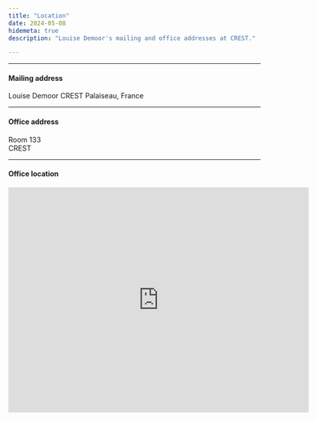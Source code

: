 ```yaml
---
title: "Location"
date: 2024-05-08
hidemeta: true
description: "Louise Demoor's mailing and office addresses at CREST."

---
```


---

#### Mailing address

Louise Demoor 
CREST
Palaiseau, France

---

#### Office address

Room 133  
CREST

---

#### Office location

<iframe src="https://www.google.com/maps/embed?pb=!1m18!1m12!1m3!1d2632.710924411331!2d2.20507177629675!3d48.71100597131247!2m3!1f0!2f0!3f0!3m2!1i1024!2i768!4f13.1!3m3!1m2!1s0x47e6705b807029a1%3A0x9ce03a7bd74a8c90!2sENSAE%20Paris%20-%20IP%20Paris!5e0!3m2!1sfr!2sfr!4v1736954518658!5m2!1sfr!2sfr" width="600" height="450" style="border:0;" allowfullscreen="" loading="lazy" referrerpolicy="no-referrer-when-downgrade"></iframe>


